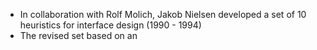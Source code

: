 - In collaboration with Rolf Molich, Jakob Nielsen developed a set of 10 heuristics for interface design (1990 - 1994)
- The revised set based on an 
